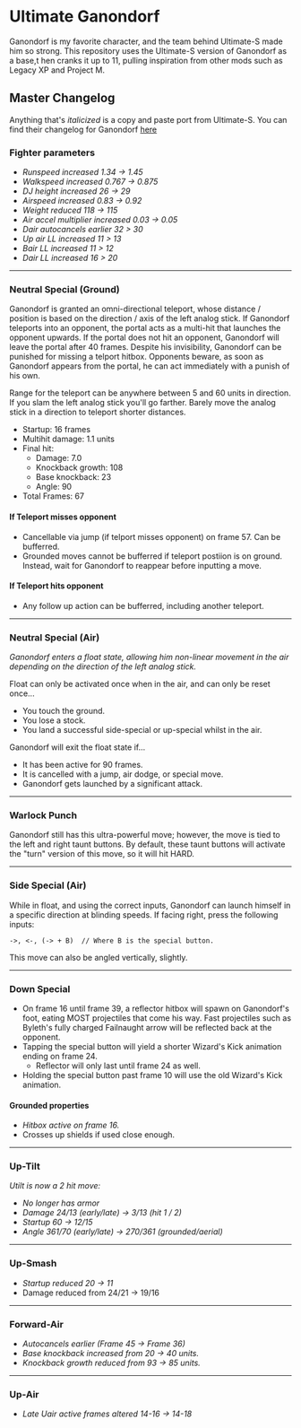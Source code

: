 # Ultimate Ganondorf

Ganondorf is my favorite character, and the team behind Ultimate-S made him so strong. 
This repository uses the Ultimate-S version of Ganondorf as a base,t hen cranks it 
up to 11, pulling inspiration from other mods such as Legacy XP and Project M.

## Master Changelog 

Anything that's *italicized* is a copy and paste port from Ultimate-S. You can find 
their changelog for Ganondorf [here](https://docs.google.com/document/d/1gys8XOEnWDPZlxPB0yOVv1fCWIXJwanWTrETpU23jp4/edit#heading=h.qsh70q)

### Fighter parameters

- *Runspeed increased 1.34 -> 1.45*
- *Walkspeed increased 0.767 -> 0.875*
- *DJ height increased 26 -> 29*
- *Airspeed increased 0.83 -> 0.92*
- *Weight reduced 118 -> 115*
- *Air accel multiplier increased 0.03 -> 0.05*
- *Dair autocancels earlier 32 > 30*
- *Up air LL increased 11 > 13*
- *Bair LL increased 11 > 12*
- *Dair LL increased 16 > 20*

---

### Neutral Special (Ground)

Ganondorf is granted an omni-directional teleport, whose distance / position is based 
on the direction / axis of the left analog stick. If Ganondorf teleports into an opponent, 
the portal acts as a multi-hit that launches the opponent upwards. If the portal does not hit 
an opponent, Ganondorf will leave the portal after 40 frames. Despite his invisibility, 
Ganondorf can be punished for missing a telport hitbox. Opponents beware, as soon as 
Ganondorf appears from the portal, he can act immediately with a punish of his own.

Range for the teleport can be anywhere between 5 and 60 units in direction. If you 
slam the left analog stick you'll go farther. Barely move the analog stick in a direction 
to teleport shorter distances.

- Startup: 16 frames
- Multihit damage: 1.1 units 
- Final hit: 
    - Damage: 7.0
    - Knockback growth: 108
    - Base knockback: 23 
    - Angle: 90
- Total Frames: 67

#### If Teleport misses opponent

- Cancellable via jump (if telport misses opponent) on frame 57. Can be bufferred.
- Grounded moves cannot be bufferred if teleport postiion is on ground. Instead, 
wait for Ganondorf to reappear before inputting a move.

#### If Teleport hits opponent

- Any follow up action can be bufferred, including another teleport.

---

### Neutral Special (Air)

*Ganondorf enters a float state, allowing him non-linear movement in the air depending on 
the direction of the left analog stick.* 

Float can only be activated once when in the air, and can only be reset once...

- You touch the ground.
- You lose a stock.
- You land a successful side-special or up-special whilst in the air.

Ganondorf will exit the float state if...

- It has been active for 90 frames.
- It is cancelled with a jump, air dodge, or special move.
- Ganondorf gets launched by a significant attack.

---

### Warlock Punch 

Ganondorf still has this ultra-powerful move; however, the move is tied to the left and 
right taunt buttons. By default, these taunt buttons will activate the "turn" version 
of this move, so it will hit HARD.

---

### Side Special (Air)

While in float, and using the correct inputs, Ganondorf can launch himself in a specific
direction at blinding speeds. If facing right, press the following inputs: 
```
->, <-, (-> + B)  // Where B is the special button.
```
This move can also be angled vertically, slightly. 

---

### Down Special 

- On frame 16 until frame 39, a reflector hitbox will spawn on Ganondorf's foot, eating
MOST projectiles that come his way. Fast projectiles such as Byleth's fully charged 
Failnaught arrow will be reflected back at the opponent. 
- Tapping the special button will yield a shorter Wizard's Kick animation ending on frame 24.
    - Reflector will only last until frame 24 as well.
- Holding the special button past frame 10 will use the old Wizard's Kick animation.

#### Grounded properties

- *Hitbox active on frame 16.*
- Crosses up shields if used close enough.

---


### Up-Tilt

*Utilt is now a 2 hit move:*
- *No longer has armor*
- *Damage 24/13 (early/late) -> 3/13 (hit 1 / 2)*
- *Startup 60 -> 12/15*
- *Angle 361/70 (early/late) -> 270/361 (grounded/aerial)*

---

### Up-Smash

- *Startup reduced 20 -> 11*
- Damage reduced from 24/21 -> 19/16

---

### Forward-Air

- *Autocancels earlier (Frame 45 -> Frame 36)*
- *Base knockback increased from 20 -> 40 units.*
- *Knockback growth reduced from 93 -> 85 units.*

---

### Up-Air 

- *Late Uair active frames altered 14-16 -> 14-18*


